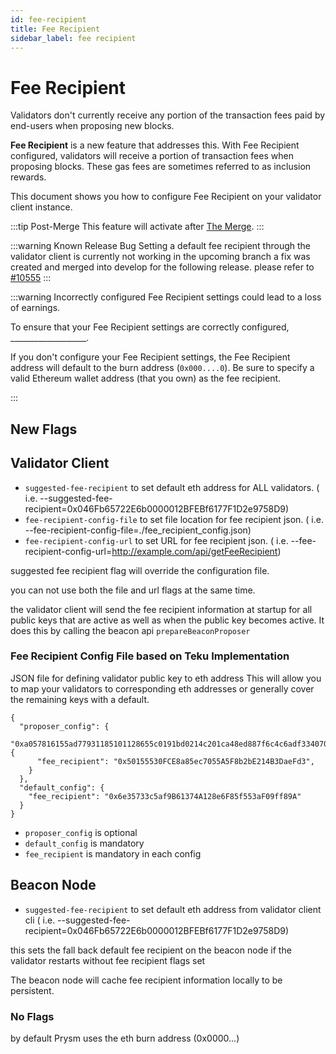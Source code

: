 ```yaml
---
id: fee-recipient
title: Fee Recipient
sidebar_label: fee recipient
---
```


# Fee Recipient

Validators don't currently receive any portion of the transaction fees paid by end-users when proposing new blocks.

**Fee Recipient** is a new feature that addresses this. With Fee Recipient configured, validators will receive a portion of transaction fees when proposing blocks. These gas fees are sometimes referred to as inclusion rewards.

This document shows you how to configure Fee Recipient on your validator client instance. 

:::tip Post-Merge
This feature will activate after [The Merge](https://ethereum.org/en/upgrades/merge/).
:::

:::warning Known Release Bug
Setting a default fee recipient through the validator client is currently not working in the upcoming branch a fix was created and merged into develop for the following release. please refer to [#10555](https://github.com/prysmaticlabs/prysm/pull/10555)
:::

:::warning Incorrectly configured Fee Recipient settings could lead to a loss of earnings.

To ensure that your Fee Recipient settings are correctly configured, ___________________.

If you don't configure your Fee Recipient settings, the Fee Recipient address will default to the burn address (`0x000....0`). Be sure to specify a valid Ethereum wallet address (that you own) as the fee recipient. 

:::

## New Flags


## Validator Client
- `suggested-fee-recipient` to set default eth address for ALL validators.
( i.e. --suggested-fee-recipient=0x046Fb65722E6b0000012BFEBf6177F1D2e9758D9)
- `fee-recipient-config-file` to set file location for fee recipient json. 
( i.e. --fee-recipient-config-file=./fee_recipient_config.json)
- `fee-recipient-config-url` to set URL for fee recipient json.
( i.e. --fee-recipient-config-url=http://example.com/api/getFeeRecipient)

suggested fee recipient flag will override the configuration file.

you can not use both the file and url flags at the same time.

the validator client will send the fee recipient information at startup for all public keys that are active
as well as when the public key becomes active. It does this by calling the beacon api `prepareBeaconProposer`

### Fee Recipient Config File based on Teku Implementation
JSON file for defining validator public key to eth address
This will allow you to map your validators to corresponding eth addresses or generally cover the remaining keys with a default.

```
{
  "proposer_config": {
    "0xa057816155ad77931185101128655c0191bd0214c201ca48ed887f6c4c6adf334070efcd75140eada5ac83a92506dd7a": {
      "fee_recipient": "0x50155530FCE8a85ec7055A5F8b2bE214B3DaeFd3",
    }
  },
  "default_config": {
    "fee_recipient": "0x6e35733c5af9B61374A128e6F85f553aF09ff89A"
  }
}
```
- `proposer_config` is optional
- `default_config` is mandatory
- `fee_recipient` is mandatory in each config


## Beacon Node
- `suggested-fee-recipient` to set default eth address from validator client cli 
( i.e. --suggested-fee-recipient=0x046Fb65722E6b0000012BFEBf6177F1D2e9758D9)

this sets the fall back default fee recipient on the beacon node if the validator restarts without fee recipient flags set

The beacon node will cache fee recipient information locally to be persistent.

### No Flags
by default Prysm uses the eth burn address (0x0000...) 
